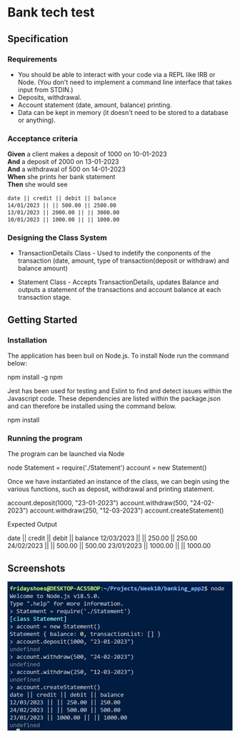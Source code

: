 # Bank tech test

## Specification

### Requirements

- You should be able to interact with your code via a REPL like IRB or Node. (You don't need to implement a command line interface that takes input from STDIN.)
- Deposits, withdrawal.
- Account statement (date, amount, balance) printing.
- Data can be kept in memory (it doesn't need to be stored to a database or anything).

### Acceptance criteria

**Given** a client makes a deposit of 1000 on 10-01-2023  
**And** a deposit of 2000 on 13-01-2023  
**And** a withdrawal of 500 on 14-01-2023  
**When** she prints her bank statement  
**Then** she would see

```
date || credit || debit || balance
14/01/2023 || || 500.00 || 2500.00
13/01/2023 || 2000.00 || || 3000.00
10/01/2023 || 1000.00 || || 1000.00
```

### Designing the Class System

- TransactionDetails Class - Used to indetify the conponents of the transaction (date, amount, type of transaction(deposit or withdraw) and balance amount)

- Statement Class - Accepts TransactionDetails, updates Balance and outputs a statement of the transactions and account balance at each transaction stage.

## Getting Started

### Installation

The application has been buil on Node.js. To install Node run the command below:

npm install -g npm

Jest has been used for testing and Eslint to find and detect issues within the Javascript code. These dependencies are listed within the package.json and can therefore be installed using the command below.

npm install

### Running the program

The program can be launched via Node

node
Statement = require('./Statement')
account = new Statement()

Once we have instantiated an instance of the class, we can begin using the various functions, such as deposit, withdrawal and printing statement.

account.deposit(1000, "23-01-2023")
account.withdraw(500, "24-02-2023")
account.withdraw(250, "12-03-2023")
account.createStatement()

Expected Output

date || credit || debit || balance
12/03/2023 || || 250.00 || 250.00
24/02/2023 || || 500.00 || 500.00
23/01/2023 || 1000.00 || || 1000.00

## Screenshots

![](screenshots/bank_tech_test.jpg)
